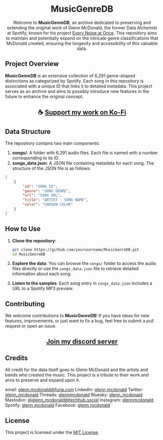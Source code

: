 <div align="center">

# MusicGenreDB

Welcome to **MusicGenreDB**, an archive dedicated to preserving and extending the original work of Glenn McDonald, the former Data Alchemist at Spotify, known for his project [Every Noise at Once](https://www.everynoise.com/). This repository aims to maintain and potentially expand on the intricate genre classifications that McDonald created, ensuring the longevity and accessibility of this valuable data.

</div>

## Project Overview

**MusicGenreDB** is an extensive collection of 6,291 genre-shaped distinctions as categorized by Spotify. Each song in this repository is associated with a unique ID that links it to detailed metadata. This project serves as an archive and aims to possibly introduce new features in the future to enhance the original concept.

<div align="center">

## ☕ [Support my work on Ko-Fi](https://ko-fi.com/thatsinewave)

</div>

## Data Structure

The repository contains two main components:

1. **songs/**: A folder with 6,291 audio files. Each file is named with a number corresponding to its ID.
2. **songs_data.json**: A JSON file containing metadata for each song. The structure of the JSON file is as follows:

```json
[
    {
        "id": "SONG ID",
        "genre": "SONG GENRE",
        "url": "SONG URL",
        "title": "ARTIST - SONG NAME",
        "color": "CHOSEN COLOR"
    }
]
```

## How to Use

1. **Clone the repository**:
    ```sh
    git clone https://github.com/yourusername/MusicGenreDB.git
    cd MusicGenreDB
    ```

2. **Explore the data**: You can browse the `songs/` folder to access the audio files directly or use the `songs_data.json` file to retrieve detailed information about each song.

3. **Listen to the samples**: Each song entry in `songs_data.json` includes a URL to a Spotify MP3 preview.

## Contributing

We welcome contributions to **MusicGenreDB**! If you have ideas for new features, improvements, or just want to fix a bug, feel free to submit a pull request or open an issue.

<div align="center">

## [Join my discord server](https://discord.gg/2nHHHBWNDw)

</div>

## Credits

All credit for the data itself goes to Glenn McDonald and the artists and bands who created the music. This project is a tribute to their work and aims to preserve and expand upon it.

email: [glenn.mcdonald@furia.com](mailto:glenn.mcdonald@furia.com)
LinkedIn: [glenn mcdonald](https://www.linkedin.com/in/glenn-mcdonald-ab3b36/)
Twitter: [glenn_mcdonald](https://x.com/glenn_mcdonald)
Threads: [glennmcdonald](https://www.threads.net/@glennmcdonald)
Bluesky: [glenn_mcdonald](https://bsky.app/profile/glennmcdonald.bsky.social)
Mastodon: [@glenn_mcdonald@techhub.social](https://techhub.social/@glenn_mcdonald)
Instagram: [glennmcdonald](https://www.instagram.com/glennmcdonald/)
Spotify: [glenn mcdonald](https://open.spotify.com/user/glennpmcdonald)
Facebook: [glenn mcdonald](https://www.facebook.com/glenn.furia.mcdonald)

## License

This project is licensed under the [MIT License](LICENSE).

